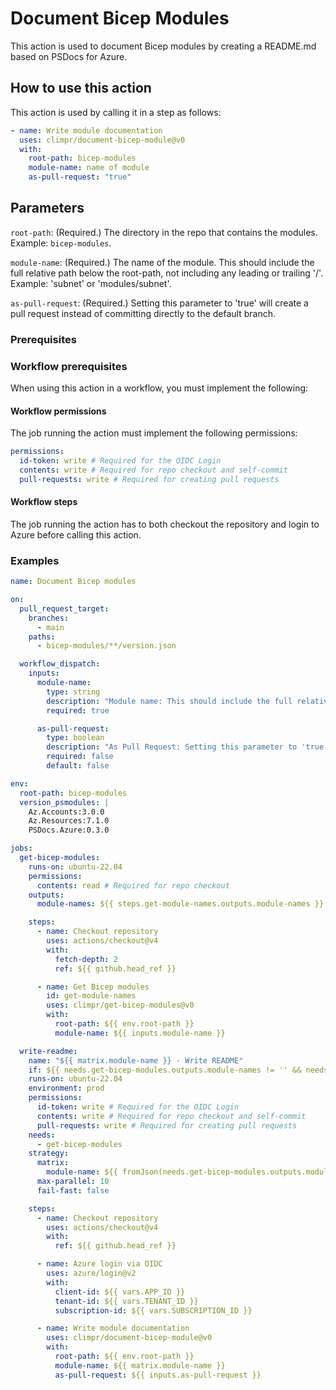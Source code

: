 # Document Bicep Modules

This action is used to document Bicep modules by creating a README.md based on PSDocs for Azure.

## How to use this action

This action is used by calling it in a step as follows:

```yaml
- name: Write module documentation
  uses: climpr/document-bicep-module@v0
  with:
    root-path: bicep-modules
    module-name: name of module
    as-pull-request: "true"
```

## Parameters

`root-path`: (Required.) The directory in the repo that contains the modules. Example: `bicep-modules`.

`module-name`: (Required.) The name of the module. This should include the full relative path below the root-path, not including any leading or trailing '/'. Example: 'subnet' or 'modules/subnet'.

`as-pull-request`: (Required.) Setting this parameter to 'true' will create a pull request instead of committing directly to the default branch.

### Prerequisites

### Workflow prerequisites

When using this action in a workflow, you must implement the following:

#### Workflow permissions

The job running the action must implement the following permissions:

```yaml
permissions:
  id-token: write # Required for the OIDC Login
  contents: write # Required for repo checkout and self-commit
  pull-requests: write # Required for creating pull requests
```

#### Workflow steps

The job running the action has to both checkout the repository and login to Azure before calling this action.

### Examples

```yaml
name: Document Bicep modules

on:
  pull_request_target:
    branches:
      - main
    paths:
      - bicep-modules/**/version.json

  workflow_dispatch:
    inputs:
      module-name:
        type: string
        description: "Module name: This should include the full relative tree below the root path. Example: 'subnet' or 'modules/subnet'."
        required: true

      as-pull-request:
        type: boolean
        description: "As Pull Request: Setting this parameter to 'true' will create a pull request instead of committing directly to main."
        required: false
        default: false

env:
  root-path: bicep-modules
  version_psmodules: |
    Az.Accounts:3.0.0
    Az.Resources:7.1.0
    PSDocs.Azure:0.3.0

jobs:
  get-bicep-modules:
    runs-on: ubuntu-22.04
    permissions:
      contents: read # Required for repo checkout
    outputs:
      module-names: ${{ steps.get-module-names.outputs.module-names }}

    steps:
      - name: Checkout repository
        uses: actions/checkout@v4
        with:
          fetch-depth: 2
          ref: ${{ github.head_ref }}

      - name: Get Bicep modules
        id: get-module-names
        uses: climpr/get-bicep-modules@v0
        with:
          root-path: ${{ env.root-path }}
          module-name: ${{ inputs.module-name }}

  write-readme:
    name: "${{ matrix.module-name }} - Write README"
    if: ${{ needs.get-bicep-modules.outputs.module-names != '' && needs.get-bicep-modules.outputs.module-names != '[]' }}
    runs-on: ubuntu-22.04
    environment: prod
    permissions:
      id-token: write # Required for the OIDC Login
      contents: write # Required for repo checkout and self-commit
      pull-requests: write # Required for creating pull requests
    needs:
      - get-bicep-modules
    strategy:
      matrix:
        module-name: ${{ fromJson(needs.get-bicep-modules.outputs.module-names) }}
      max-parallel: 10
      fail-fast: false

    steps:
      - name: Checkout repository
        uses: actions/checkout@v4
        with:
          ref: ${{ github.head_ref }}

      - name: Azure login via OIDC
        uses: azure/login@v2
        with:
          client-id: ${{ vars.APP_ID }}
          tenant-id: ${{ vars.TENANT_ID }}
          subscription-id: ${{ vars.SUBSCRIPTION_ID }}

      - name: Write module documentation
        uses: climpr/document-bicep-module@v0
        with:
          root-path: ${{ env.root-path }}
          module-name: ${{ matrix.module-name }}
          as-pull-request: ${{ inputs.as-pull-request }}
```
